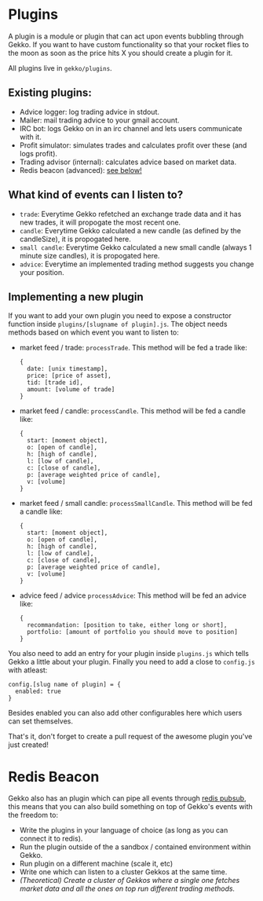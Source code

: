 # Plugins

A plugin is a module or plugin that can act upon events bubbling 
through Gekko. If you want to have custom functionality so that your rocket
flies to the moon as soon as the price hits X you should create a plugin for it.

All plugins live in `gekko/plugins`.

## Existing plugins:

- Advice logger: log trading advice in stdout.
- Mailer: mail trading advice to your gmail account.
- IRC bot: logs Gekko on in an irc channel and lets users communicate with it.
- Profit simulator: simulates trades and calculates profit over these (and logs profit).
- Trading advisor (internal): calculates advice based on market data.
- Redis beacon (advanced): [see below!](#redis-beacon)

## What kind of events can I listen to?

- `trade`: Everytime Gekko refetched an exchange trade data and it has new trades, it will
  propogate the most recent one.
- `candle`: Everytime Gekko calculated a new candle (as defined by the candleSize),
  it is propogated here.
- `small candle`: Everytime Gekko calculated a new small candle (always 1 minute size 
  candles), it is propogated here.
- `advice`: Everytime an implemented trading method suggests you change your position.

## Implementing a new plugin

If you want to add your own plugin you need to expose a constructor function inside
`plugins/[slugname of plugin].js`. The object needs methods based on which event you want
to listen to:

- market feed / trade: `processTrade`.
  This method will be fed a trade like:

      {
        date: [unix timestamp],
        price: [price of asset],
        tid: [trade id],
        amount: [volume of trade]
      }

- market feed / candle: `processCandle`.
  This method will be fed a candle like:

      {
        start: [moment object],
        o: [open of candle],
        h: [high of candle],
        l: [low of candle],
        c: [close of candle],
        p: [average weighted price of candle],
        v: [volume]
      }

- market feed / small candle: `processSmallCandle`.
  This method will be fed a candle like:

      {
        start: [moment object],
        o: [open of candle],
        h: [high of candle],
        l: [low of candle],
        c: [close of candle],
        p: [average weighted price of candle],
        v: [volume]
      }

- advice feed / advice `processAdvice`:
  This method will be fed an advice like:

      {
        recommandation: [position to take, either long or short],
        portfolio: [amount of portfolio you should move to position]
      }

You also need to add an entry for your plugin inside `plugins.js` which tells Gekko a little about
your plugin. Finally you need to add a close
to `config.js` with atleast:

    config.[slug name of plugin] = {
      enabled: true
    }

Besides enabled you can also add other configurables here which users can set themselves. 

That's it, don't forget to create a pull request of the awesome plugin you've just created!

# Redis Beacon

Gekko also has an plugin which can pipe all events through [redis pubsub](http://redis.io/topics/pubsub), this means that you can also build something on top of Gekko's events with the freedom to:

- Write the plugins in your language of choice (as long as you can connect it to redis).
- Run the plugin outside of the a sandbox / contained environment within Gekko.
- Run plugin on a different machine (scale it, etc)
- Write one which can listen to a cluster Gekkos at the same time.
- *(Theoretical) Create a cluster of Gekkos where a single one fetches market data and all the ones on top run different trading methods.*

